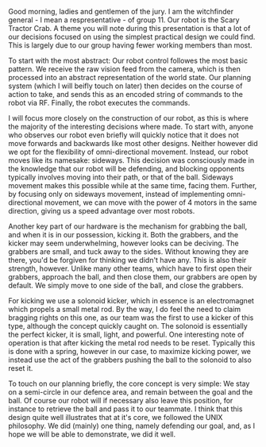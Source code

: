 Good morning, ladies and gentlemen of the jury. I am the witchfinder general -
I mean a respresentative - of group 11. Our robot is the Scary Tractor Crab. A
theme you will note during this presentation is that a lot of our decisions
focused on using the simplest practical design we could find. This is largely
due to our group having fewer working members than most.

To start with the most abstract: Our robot control followes the most basic
pattern. We receive the raw vision feed from the camera, which is then
processed into an abstract representation of the world state. Our planning
system (which I will beifly touch on later) then decides on the course of
action to take, and sends this as an encoded string of commands to the robot
via RF. Finally, the robot executes the commands.

I will focus more closely on the construction of our robot, as this is where
the majority of the interesting decisions where made. To start with, anyone who
observes our robot even briefly will quickly notice that it does not move
forwards and backwards like most other designs. Neither however did we opt for
the flexibility of omni-directional movement. Instead, our robot moves like its
namesake: sideways. This decision was consciously made in the knowledge that
our robot will be defending, and blocking opponents typically involves moving
into their path, or that of the ball. Sideways movement makes this possible
while at the same time, facing them. Further, by focusing only on sideways
movement, instead of implementing omni-directional movement, we can move with
the power of 4 motors in the same direction, giving us a speed advantage over
most robots.

Another key part of our hardware is the mechanism for grabbing the ball, and
when it is in our possession, kicking it. Both the grabbers, and the kicker may
seem underwhelming, however looks can be deciving. The grabbers are small, and
tuck away to the sides. Without knowing they are there, you'd be forgiven for
thinking we didn't have any. This is also their strength, however. Unlike many
other teams, which have to first open their grabbers, approach the ball, and
then close them, our grabbers are open by default. We simply move to one side
of the ball, and close the grabbers.

For kicking we use a solonoid kicker, which in essence is an electromagnet
which propels a small metal rod. By the way, I do feel the need to claim
bragging rights on this one, as our team was the first to use a kicker of this
type, although the concept quickly caught on. The solonoid is essentially the
perfect kicker, it is small, light, and powerful. One interesting note of
operation is that after kicking the metal rod needs to be reset. Typically this
is done with a spring, however in our case, to maximize kicking power, we
instead use the act of the grabbers pushing the ball to the solonoid to also
reset it.

To touch on our planning briefly, the core concept is very simple: We stay on a
semi-circle in our defence area, and remain between the goal and the ball. Of
course our robot will if necessary also leave this position, for instance to
retrieve the ball and pass it to our teammate. I think that this design quite
well illustrates that at it's core, we followed the UNIX philosophy. We did
(mainly) one thing, namely defending our goal, and, as I hope we will be able
to demonstrate, we did it well.
